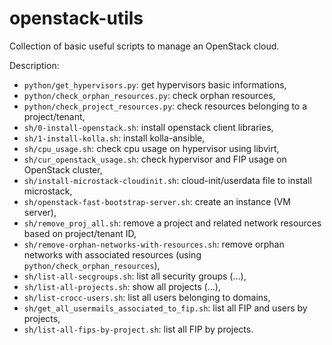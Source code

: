 # openstack-utils

Collection of basic useful scripts to manage an OpenStack cloud.

Description:
  - `python/get_hypervisors.py`: get hypervisors basic informations,
  - `python/check_orphan_resources.py`: check orphan resources,
  - `python/check_project_resources.py`: check resources belonging to a project/tenant,
  - `sh/0-install-openstack.sh`: install openstack client libraries,
  - `sh/1-install-kolla.sh`: install kolla-ansible,
  - `sh/cpu_usage.sh`: check cpu usage on hypervisor using libvirt,
  - `sh/cur_openstack_usage.sh`: check hypervisor and FIP usage on OpenStack cluster,
  - `sh/install-microstack-cloudinit.sh`: cloud-init/userdata file to install microstack,
  - `sh/openstack-fast-bootstrap-server.sh`: create an instance (VM server),
  - `sh/remove_proj_all.sh`: remove a project and related network resources based on project/tenant ID,
  - `sh/remove-orphan-networks-with-resources.sh`: remove orphan networks with associated resources (using `python/check_orphan_resources`),
  - `sh/list-all-secgroups.sh`: list all security groups (...),
  - `sh/list-all-projects.sh`: show all projects (...),
  - `sh/list-crocc-users.sh`: list all users belonging to domains,
  - `sh/get_all_usermails_associated_to_fip.sh`: list all FIP and users by projects,
  - `sh/list-all-fips-by-project.sh`: list all FIP by projects.
